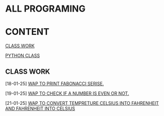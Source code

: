 # ALL PROGRAMING 

# CONTENT

[CLASS WORK](./CLASS%20WORK/)

[PYTHON CLASS](./PYTHON%20CLASS/)

## CLASS WORK

[18-01-25] [WAP TO PRINT FABONACCI SERISE.](./CLASS%20WORK/18-01-25/FABONACCI_RECURSION.PY)

[19-01-25] [WAP TO CHECK IF A NUMBER IS EVEN OR NOT.](./CLASS%20WORK/19-01-25/EVEN_ODD.PY)

[21-01-25] [WAP TO CONVERT TEMPRETURE CELSIUS INTO FAHRENHEIT AND FAHRENHEIT INTO CELSIUS](./CLASS%20WORK/18-01-25/FABONACCI_RECURSION.PY)

